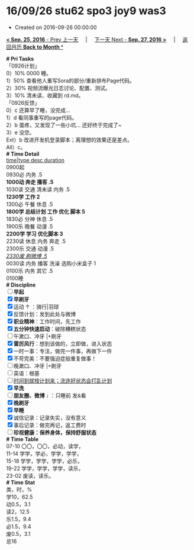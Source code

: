 # 16/09/26 stu62 spo3 joy9 was3

- Created on 2016-09-26 00:00:00

[**< Sep. 25, 2016** - Prev 上一天](_archived/lifelogs/2016/09/d25.md) &nbsp; &nbsp; | &nbsp; &nbsp; [下一天 Next - **Sep. 27, 2016 >**](_archived/lifelogs/2016/09/d27.md) &nbsp; &nbsp; |  &nbsp; &nbsp; [返回月历 **Back to Month ^**](_archived/lifelogs/2016/09/index.md)
<br/><div><div><div><div><div><div><b># Pri Tasks</b></div><div>「0926计划」</div></div></div><div>0）10% 0000 睡。</div></div><div>1）50% 查看他人重写Sora的部分/重新排布Page代码。</div><div><div>2）30% 视频流曝光日志讨论、配置、测试。</div><div>3）10% 清未读、收藏到 rd.md。</div></div><div><div><div></div></div></div></div></div><div>「0926反馈」</div><div>0）c 还算早了睡，没完成…</div><div><div><div>1）d 看同事重写的page代码。</div><div>2）b 蛋疼，又发现了一些小坑… 还好终于完成了~</div><div>3）e 没空。</div><div>Ext）b 改进开发机登录脚本；离理想的效果还是差点。</div><div><div>All）c。</div><div><b># Time Detail</b></div></div><div><u>time|type desc duration</u></div><div>0900起</div><div>0930必 内务 .5</div><div><b>1000动 奔走 播客 .5</b></div><div>1030读 交通 清未读 内务 .5</div><div><b>1230学 工作 2</b></div><div>1300必 午餐 休息 .5</div><div><b>1800学 总结计划 工作 优化 脚本 5</b></div><div><div>1830必 分神 休息 .5</div></div><div>1900乐 晚餐 动漫 .5</div><div><b>2200学 学习 优化脚本 3</b></div></div></div><div><div><div>2230读 休息 内务 奔走 .5</div><div>2300乐 交通 动漫 .5</div></div><div><i><u>2330废 刷微博 .5</u></i></div><div>0030读 内务 播客 洗澡 选购小米盒子 1</div><div>0100乐 内务 其它 .5</div><div><div><div><div><div><div><div>0100睡</div><div><b># Discipline</b></div></div><div><div><b><input type="checkbox"/>早起</b></div><div><input checked="true" type="checkbox"/><b>早刷牙</b></div></div><div><input checked="true" type="checkbox"/>运动 ↑ ：骑行|羽球</div><div><div><input checked="true" type="checkbox"/>反馈计划：发到此处与微博</div><div><input checked="true" type="checkbox"/><b>职业精神</b>：工作时间，先工作</div><div><input checked="true" type="checkbox"/><b>五分钟快速启动</b>：破除糟糕状态</div><div><input type="checkbox"/>午漱口、冲牙 |+刷牙</div><div><input checked="true" type="checkbox"/><b>雷厉风行</b>：想到该做的，立即做，进入状态</div><div><input checked="true" type="checkbox"/><a dir="ltr"/><a dir="ltr">一时</a>一事：专注，做完一件事，再做下一件</div><div><input checked="true" type="checkbox"/>不苛完美：不要强迫症般重复做事！</div><div><input type="checkbox"/>晚漱口、冲牙 |+刷牙</div><div><input type="checkbox"/>英语：根基</div><div><u><input type="checkbox"/>时间到就按计划来；流连好状态会打乱计划</u></div><div><input checked="true" type="checkbox"/><b>早洗</b></div><div><b style="font-family:gotham, helvetica, arial, sans-serif;font-size:14px;"><input type="checkbox"/>朋友圈、微博</b> <span style="font-family:gotham, helvetica, arial, sans-serif;font-size:14px;">↓ ：只睡前 发&amp;看</span></div><div><b><input checked="true" type="checkbox"/>晚刷牙</b></div><div><input checked="true" type="checkbox"/><b>早睡</b></div><div><div><input checked="true" type="checkbox"/>诚信记录：记录失实，没有意义</div><div><input checked="true" type="checkbox"/>事后记录：做完再记，返工费时</div></div><div style="font-family:gotham, helvetica, arial, sans-serif;font-size:14px;"><b><input type="checkbox"/>珍视健康：保养身体，保持舒服状态</b></div><div><b># Time Table</b></div><div>07-10 〇〇，〇〇，必动，读学，</div><div>11-14 学学，学必，学学，学学，</div><div>15-18 学学，学学，学学，必乐，</div><div>19-22 学学，学学，学学，读乐，</div><div>23-02 废读，读乐。</div><div><b># Time Stat</b></div><div>类，时，%</div><div>学10，62.5</div><div>动0.5，3.1</div><div>读2，12.5</div><div>乐1.5，9.4</div><div>必1.5，9.4</div><div>废0.5，3.1</div><div>总16</div>
